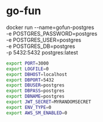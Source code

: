 # go-fun

docker run --name=gofun-postgres \
  -e POSTGRES_PASSWORD=postgres \
  -e POSTGRES_USER=postgres \
  -e POSTGRES_DB=postgres \
  -p 5432:5432 postgres:latest

```bash
export PORT=3000
export LOGFILE=0
export DBHOST=localhost
export DBPORT=5432
export DBUSER=postgres
export DBPASS=postgres
export DBNAME=postgres
export JWT_SECRET=MYRANDOMSECRET
export ENV_TYPE=0
export AWS_SM_ENABLED=0
```
